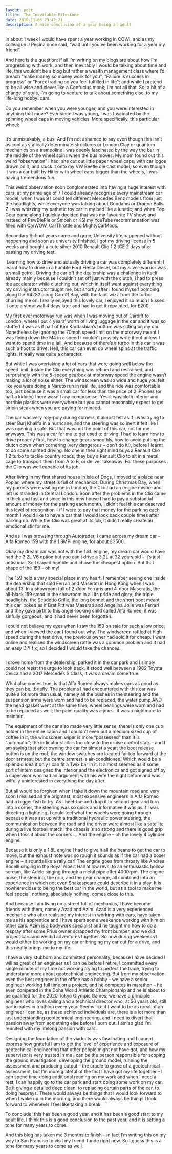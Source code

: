```yaml
---
layout: post
title:  The Inevitable Milestone
date: 2019-11-06 23:42:21
description: A nice conclusion of a year being an adult
---
```

In about 1 week I would have spent a year working in COWI, and as my colleague J Pecina once said, “wait until you’ve been working for a year my friend”.

And here is the question: if all I’m writing on my blogs are about how I’m progressing with work, and then inevitably I would be talking about time and life, this wouldn’t be a blog but rather a wealth management class where I’d preach “make money so money work for you", “Failure is success in progress” or "Forex trading so you feel fulfilled in life"; and while I pretend to be all wise and clever like a Confucius monk; I’m not all that. So, a bit of a change of style, I’m going to venture to talk about something else, to my life-long hobby: cars. 

Do you remember when you were younger, and you were interested in anything that move? Ever since I was young, I was fascinated by the spinning wheel caps in moving vehicles. More specifically, this particular wheel:

<img src="{{ site.baseurl }}/img/blogs/a fucking bus.jpg" alt="">
 
It’s unmistakably, a bus. And I’m not ashamed to say even though this isn’t as cool as statically determinate structures or London Clay or quantum mechanics on a trampoline I was deeply fascinated by the way the bar in the middle of the wheel spins when the bus moves. My mom found out this weird “observation” I had, she cut out little paper wheel caps, with car logos drawn on it, and stuck it onto my VW Beetle die cast model; so even though it was a car built by Hitler with wheel caps bigger than the wheels, I was having tremendous fun. 

This weird observation soon conglomerated into having a huge interest with cars, at my prime age of 7 I could already recognise every mainstream car model, when I was 9 I could tell different Mercedes Benz models from just the headlights; while everyone was talking about Gundams or Dragon Balls Z I was whizzing my pathetic toy car in my bed like a lunatic; and when Top Gear came along I quickly decided that was my favourite TV show; and instead of PewDiePie or Smosh or KSI my YouTube recommendation was filled with CarWOW, CarThrottle and MightyCarMods.

Secondary School years came and gone, University life happened without happening and soon as university finished, I got my driving license in 5 weeks and bought a cute silver 2010 Renault Clio 1.2 tCE 2 days after passing my driving test. 

<img src="{{ site.baseurl }}/img/blogs/clio.jpg" alt="">
Learning how to drive and actually driving a car was completely different; I learnt how to drive in a humble Ford Fiesta Diesel, but my silver-warrior was a small petrol. Driving the car off the dealership was a challenge in itself already mainly because I couldn’t set off just with the clutch, I had to press the accelerator while clutching out, which in itself went against everything my driving instructor taught me, but shortly after I found myself bombing along the A4232 along Cardiff Bay, with the faint wizz from the turbo churring me on. I really enjoyed this lovely car, I enjoyed it so much I kissed it onto a stone wall 4 days later and had to get it repainted, for £200. 

My first ever motorway run was when I was moving out of Cardiff to London, where I put 4 years’ worth of living luggage in the car and it was so stuffed it was as if half of Kim Kardashian’s bottom was sitting on my car. Nonetheless by ignoring the 70mph speed limit on the motorway meant I was flying down the M4 in a speed I couldn’t possibly write it out unless I want to spend time in a jail. And because of there’s a turbo in this car it was such a hoot to drive. Hell, this car can even do wheel spins at the traffic lights. It really was quite a character.

But while I was overtaking a lot of cars that were going well below the speed limit, inside the Clio everything was refined and restrained, and surprisingly with the 5-speed gearbox at motorway speed the engine wasn’t making a lot of noise either. The windscreen was so wide and huge you felt like you were doing a Naruto run in real life, and the ride was comfortable too, just because it was a small car for less than the price of 2 iPhones (or half a kidney) there wasn’t any compromise. Yes it was cloth interior and horrible plastics were everywhere but you cannot reasonably expect to get sirloin steak when you are paying for minced.

The car was very roly-poly during corners, it almost felt as if I was trying to steer Burj Khalifa in a hurricane, and the steering was so inert it felt like I was  opening a safe. But that was not the point of this car, not for me anyways. This was a car for me to get used to driving. I had to learn how to drive properly first, how to change gears smoothly, how to avoid putting the clutch down when cornering (very dangerous – don’t do it!), before I learnt to do some spirited driving. No one in their right mind buys a Renault Clio 1.2 turbo to tackle country roads; they buy a Renault Clio to sit in a metal cage to transport them from A to B, or deliver takeaway. For these purposes the Clio was well capable of its job. 

After living in my first shared house in Isle of Dogs, I moved to a place near Poplar, where my street is full of mechanics. During Christmas Day, when my parents were visiting me in London, the Clio had an engine misfire and left us stranded in Central London. Soon after the problems in the Clio came in thick and fast and since in this new house I had to pay a substantial amount of money for the parking each month, I didn’t feel this car deserved this level of recognition – if I were to pay that money for the parking each month I would like to have a car that I would look back couple times after parking up. While the Clio was great at its job, it didn’t really create an emotional stir for me. 

And as I was browsing through Autotrader, I came across my dream car – Alfa Romeo 159 with the 1.8MPi engine, for about £3500.

Okay my dream car was not with the 1.8L engine, my dream car would have had the 3.2L V6 option but you can’t drive a 3.2L at 22 years old – it’s just antisocial. So I stayed humble and chose the cheapest option. But that shape of the 159 – oh my!

The 159 held a very special place in my heart, I remember seeing one inside the dealership that sold Ferrari and Maserati in Hong Kong when I was about 13. In a showroom full of 2-door Ferraris and 4-door Maseratis, the all-black 159 stood in the showroom in all its pride and glory; the triple headlights, the Scudetto Grille, the long bonnet and the short boot meant this car looked as if Brat Pitt was Maserati and Angelina Jolie was Ferrari and they gave birth to this angel-looking child called Alfa Romeo; it was sinfully gorgeous, and it had never been forgotten. 

I could not believe my eyes when I saw the 159 on sale for such a low price; and when I viewed the car I found out why. The windscreen rattled at high speed during the test drive, the previous owner had sold it for cheap. I went online and realised the windscreen rattle was a common problem and it had an easy DIY fix, so I decided I would take the chances.

<img src="{{ site.baseurl }}/img/blogs/alfa.jpg" alt="">

I drove home from the dealership, parked it in the car park and I simply could not resist the urge to look back. It stood well between a 1982 Toyota Celica and a 2017 Mercedes S Class, it was a dream come true.

What also comes true, is that Alfa Romeo always makes cars as good as they can be…briefly. The problems I had encountered with this car was quite a lot more than usual; namely all the bushes in the steering and the suspension arms were worn and had to be replaced, the water pump AND the head gasket went at the same time; wheel bearings were worn and had to be replaced as well; the paint quality was a joke… it was a nightmare to maintain.

The equipment of the car also made very little sense, there is only one cup holder in the entire cabin and I couldn’t even put a medium sized cup of coffee in it; the windscreen wiper is more “possessed” than it is “automatic”; the indicator stalk is too close to the cruise control stalk – and I am saying that after owning the car for almost a year; the boot release button is on the roof; the window switches are located far too forward at the door armrest; but the centre armrest is air-conditioned! Which would be a splendid idea if only I can fit a Twix bar in it. It almost seemed as if some sort of intern designed the interior and the electronics and got signed off by a supervisor who had an argument with his wife the night before and was wilfully uninterested in everything the day after. 

But all would be forgiven when I take it down the mountain road and very soon I realised all the brightest, most expensive engineers in Alfa Romeo had a bigger fish to fry. As I heel-toe and drop it to second gear and turn into a corner, the steering was so quick and informative it was as if I was directing a lightning, I could feel what the wheels were going through because it was set up with a traditional hydraulic power steering, the communication between the road and the driver were almost like a satellite during a live football match; the chassis is so strong and there is good grip when I toss it about the corners … And the engine – oh the lovely 4 cylinder engine. 

Because it is only a 1.8L engine I had to give it all the beans to get the car to move, but the exhaust note was so rough it sounds as if the car had a boxer engine – it sounds like a rally car! The engine goes from throaty like Andrea Bocelli singing in the Royal Albert Hall at low revs, to an enthusiastic hollow scream, like Adele singing through a metal pipe after 4000rpm. The engine noise, the steering, the grip, and the gear change, all combined into an experience in which not even Shakespeare could describe it in a play. It is nowhere close to being the best car in the world, but as a tool to make me feel special, nothing, absolutely nothing, comes close to this.

And because I am living on a street full of mechanics, I have become friends with them, namely Azad and Azim. Azad is a very experienced mechanic who after realising my interest in working with cars, have taken me as his apprentice and I have spent some weekends working with him on other cars. Azim is a bodywork specialist and he taught me how to do a respray after some Prius owner scrapped my front bumper, and we did project cars and we did adventures together. So now during weekends I would either be working on my car or bringing my car out for a drive, and this neatly brings me to my life.

I have a very stubborn and committed personality, because I have decided I will as great of an engineer as I can be before I retire, I committed every single minute of my time not working trying to perfect the trade, trying to understand more about geotechnical engineering. But from my observation even the best engineer in the office has a hobby – we have a senior engineer working full time on a project, and he competes in marathon – he even competed in the Doha World Athletic Championship and he is about to be qualified for the 2020 Tokyo Olympic Games; we have a principle engineer who loves sailing and a technical director who, at 56 years old, still participates in triathlon every year. Seems like if I want to be as great of an engineer I can be, as these achieved individuals are, there is a lot more than just understanding geotechnical engineering, and I need to divert that passion away from something else before I burn out. I am so glad I’m reunited with my lifelong passion with cars. 

Designing the foundation of the viaducts was fascinating and I cannot express how grateful I am to get the level of experience and exposure of geotechnical engineering that other people might not have got, and how my supervisor is very trusted in me I can be the person responsible for scoping the ground investigation, developing the ground model, running the assessment and producing output – the cradle to grave of a geotechnical assessment, but I’m more grateful of the fact I have got my life together – I can spend time doing additional reading on my work and when I need a rest, I can happily go to the car park and start doing some work on my car. Be it giving a detailed deep clean, to replacing certain parts of the car, to doing resprays. There would always be things that I would look forward to when I wake up in the morning, and there would always be things I look forward to whenever I feel like taking a break. 

To conclude, this has been a good year, and it has been a good start to my adult life. I think this is a good conclusion to the past year, and it is setting a tone for many years to come. 

And this blog has taken me 3 months to finish – in fact I’m writing this on my way to San Franciso to visit my friend Tunde right now. So I guess this is a tone for many years to come as well. 